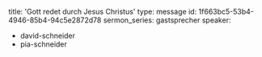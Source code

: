 title: 'Gott redet durch Jesus Christus'
type: message
id: 1f663bc5-53b4-4946-85b4-94c5e2872d78
sermon_series: gastsprecher
speaker:
  - david-schneider
  - pia-schneider
